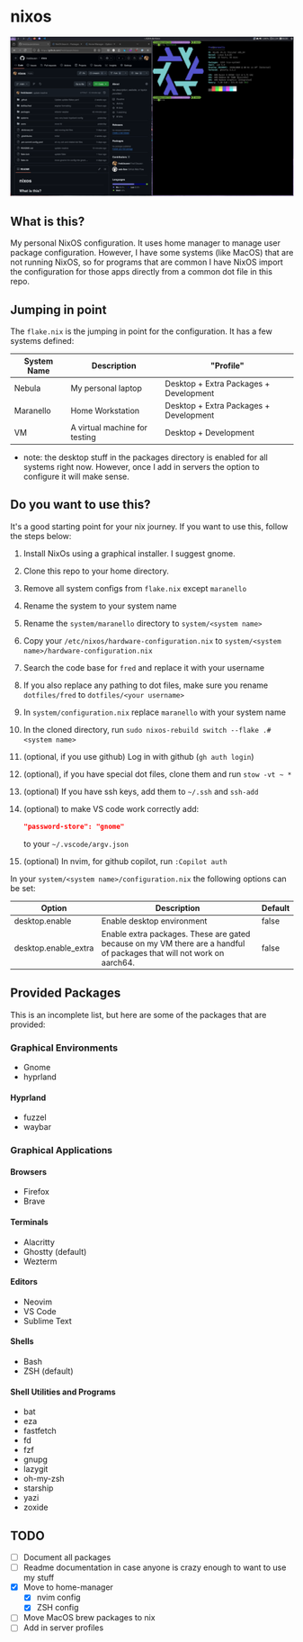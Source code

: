 # nixos

![Hyprland](hyprland.png "NixOS with Hyprland")

## What is this?

My personal NixOS configuration. It uses home manager to manage user package configuration. However, I have some systems (like MacOS) that are not running NixOS, so for programs that are common I have NixOS import the configuration for those apps directly from a common dot file in this repo.

## Jumping in point

The `flake.nix` is the jumping in point for the configuration. It has a few systems defined:

| System Name | Description                   | "Profile"                              |
| ----------- | ----------------------------- | -------------------------------------- |
| Nebula      | My personal laptop            | Desktop + Extra Packages + Development |
| Maranello   | Home Workstation              | Desktop + Extra Packages + Development |
| VM          | A virtual machine for testing | Desktop + Development                  |

- note: the desktop stuff in the packages directory is enabled for all systems right now. However, once I add in servers the option to configure it will make sense.

## Do you want to use this?

It's a good starting point for your nix journey. If you want to use this, follow the steps below:

1. Install NixOs using a graphical installer. I suggest gnome.
2. Clone this repo to your home directory.
3. Remove all system configs from `flake.nix` except `maranello`
4. Rename the system to your system name
5. Rename the `system/maranello` directory to `system/<system name>`
6. Copy your `/etc/nixos/hardware-configuration.nix` to `system/<system name>/hardware-configuration.nix`
7. Search the code base for `fred` and replace it with your username
8. If you also replace any pathing to dot files, make sure you rename `dotfiles/fred` to `dotfiles/<your username>`
9. In `system/configuration.nix` replace `maranello` with your system name
10. In the cloned directory, run `sudo nixos-rebuild switch --flake .#<system name>`
11. (optional, if you use github) Log in with github (`gh auth login`)
12. (optional), if you have special dot files, clone them and run `stow -vt ~ *`
13. (optional) If you have ssh keys, add them to `~/.ssh` and `ssh-add`
14. (optional) to make VS code work correctly add:

    ```json
    "password-store": "gnome"
    ```

    to your `~/.vscode/argv.json`

15. (optional) In nvim, for github copilot, run `:Copilot auth`

In your `system/<system name>/configuration.nix` the following options can be set:

| Option               | Description                                                                                                            | Default |
| -------------------- | ---------------------------------------------------------------------------------------------------------------------- | ------- |
| desktop.enable       | Enable desktop environment                                                                                             | false   |
| desktop.enable_extra | Enable extra packages. These are gated because on my VM there are a handful of packages that will not work on aarch64. | false   |

## Provided Packages

This is an incomplete list, but here are some of the packages that are provided:

### Graphical Environments

- Gnome
- hyprland

#### Hyprland

- fuzzel
- waybar

### Graphical Applications

#### Browsers

- Firefox
- Brave

#### Terminals

- Alacritty
- Ghostty (default)
- Wezterm

#### Editors

- Neovim
- VS Code
- Sublime Text

#### Shells

- Bash
- ZSH (default)

#### Shell Utilities and Programs

- bat
- eza
- fastfetch
- fd
- fzf
- gnupg
- lazygit
- oh-my-zsh
- starship
- yazi
- zoxide

## TODO

- [ ] Document all packages
- [ ] Readme documentation in case anyone is crazy enough to want to use my stuff
- [x] Move to home-manager
  - [x] nvim config
  - [x] ZSH config
- [ ] Move MacOS brew packages to nix
- [ ] Add in server profiles
